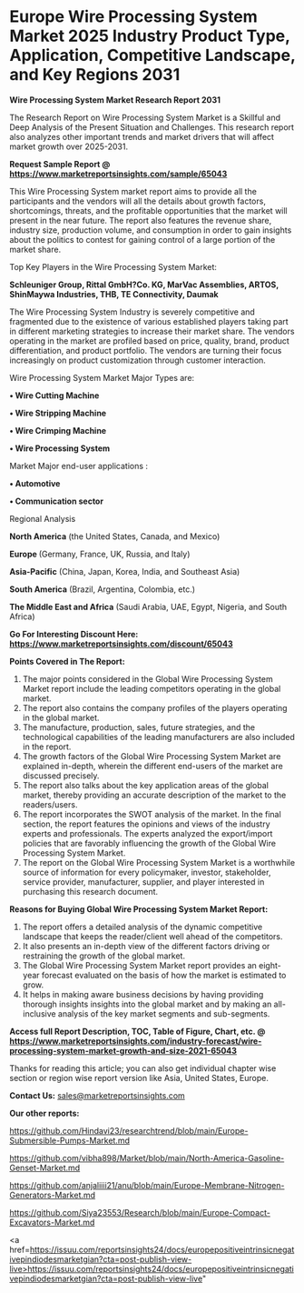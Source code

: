 # Europe Wire Processing System Market 2025 Industry Product Type, Application, Competitive Landscape, and Key Regions 2031

<strong>Wire Processing System Market Research Report 2031</strong>

The Research Report on Wire Processing System Market is a Skillful and Deep Analysis of the Present Situation and Challenges. This research report also analyzes other important trends and market drivers that will affect market growth over 2025-2031.

<strong>Request Sample Report @ <a href=https://www.marketreportsinsights.com/sample/65043>https://www.marketreportsinsights.com/sample/65043</a></strong>

This Wire Processing System market report aims to provide all the participants and the vendors will all the details about growth factors, shortcomings, threats, and the profitable opportunities that the market will present in the near future. The report also features the revenue share, industry size, production volume, and consumption in order to gain insights about the politics to contest for gaining control of a large portion of the market share.

Top Key Players in the Wire Processing System Market:

<strong>Schleuniger Group, Rittal GmbH?Co. KG, MarVac Assemblies, ARTOS, ShinMaywa Industries, THB, TE Connectivity, Daumak</strong>

The Wire Processing System Industry is severely competitive and fragmented due to the existence of various established players taking part in different marketing strategies to increase their market share. The vendors operating in the market are profiled based on price, quality, brand, product differentiation, and product portfolio. The vendors are turning their focus increasingly on product customization through customer interaction.

Wire Processing System Market Major Types are:

<strong>• Wire Cutting Machine

• Wire Stripping Machine

• Wire Crimping Machine

• Wire Processing System</strong>

Market Major end-user applications :

<strong>• Automotive

• Communication sector</strong>

Regional Analysis

</u><strong><b>North America</b></strong> (the United States, Canada, and Mexico)

<strong><b>Europe </b></strong>(Germany, France, UK, Russia, and Italy)

<strong><b>Asia-Pacific</b></strong> (China, Japan, Korea, India, and Southeast Asia)

<strong><b>South America</b></strong> (Brazil, Argentina, Colombia, etc.)

<strong><b>The Middle East and Africa</b></strong> (Saudi Arabia, UAE, Egypt, Nigeria, and South Africa)

<strong>Go For Interesting Discount Here: <a href=https://www.marketreportsinsights.com/discount/65043>https://www.marketreportsinsights.com/discount/65043</a></strong>

<strong>Points Covered in The Report:</strong>
<ol>
  <li>The major points considered in the Global Wire Processing System Market report include the leading competitors operating in the global market.</li>
  <li>The report also contains the company profiles of the players operating in the global market.</li>
  <li>The manufacture, production, sales, future strategies, and the technological capabilities of the leading manufacturers are also included in the report.</li>
  <li>The growth factors of the Global Wire Processing System Market are explained in-depth, wherein the different end-users of the market are discussed precisely.</li>
  <li>The report also talks about the key application areas of the global market, thereby providing an accurate description of the market to the readers/users.</li>
  <li>The report incorporates the SWOT analysis of the market. In the final section, the report features the opinions and views of the industry experts and professionals. The experts analyzed the export/import policies that are favorably influencing the growth of the Global Wire Processing System Market.</li>
  <li>The report on the Global Wire Processing System Market is a worthwhile source of information for every policymaker, investor, stakeholder, service provider, manufacturer, supplier, and player interested in purchasing this research document.</li>
</ol>
<strong>Reasons for Buying Global Wire Processing System Market Report:</strong>

<ol>
  <li>The report offers a detailed analysis of the dynamic competitive landscape that keeps the reader/client well ahead of the competitors.</li>
  <li>It also presents an in-depth view of the different factors driving or restraining the growth of the global market.</li>
  <li>The Global Wire Processing System Market report provides an eight-year forecast evaluated on the basis of how the market is estimated to grow.</li>
  <li>It helps in making aware business decisions by having providing thorough insights insights into the global market and by making an all-inclusive analysis of the key market segments and sub-segments.</li>
</ol>
<strong>Access full Report Description, TOC, Table of Figure, Chart, etc. @ <a href=https://www.marketreportsinsights.com/industry-forecast/wire-processing-system-market-growth-and-size-2021-65043>https://www.marketreportsinsights.com/industry-forecast/wire-processing-system-market-growth-and-size-2021-65043</a></strong>


Thanks for reading this article; you can also get individual chapter wise section or region wise report version like Asia, United States, Europe.

<strong>Contact Us:</strong>
sales@marketreportsinsights.com

<strong>Our other reports:</strong>

<a href=https://github.com/Hindavi23/researchtrend/blob/main/Europe-Submersible-Pumps-Market.md>https://github.com/Hindavi23/researchtrend/blob/main/Europe-Submersible-Pumps-Market.md</a>

<a href=https://github.com/vibha898/Market/blob/main/North-America-Gasoline-Genset-Market.md>https://github.com/vibha898/Market/blob/main/North-America-Gasoline-Genset-Market.md</a>

<a href=https://github.com/anjaliiii21/anu/blob/main/Europe-Membrane-Nitrogen-Generators-Market.md>https://github.com/anjaliiii21/anu/blob/main/Europe-Membrane-Nitrogen-Generators-Market.md</a>

<a href=https://github.com/Siya23553/Research/blob/main/Europe-Compact-Excavators-Market.md>https://github.com/Siya23553/Research/blob/main/Europe-Compact-Excavators-Market.md</a>

<a href=https://issuu.com/reportsinsights24/docs/europepositiveintrinsicnegativepindiodesmarketgian?cta=post-publish-view-live>https://issuu.com/reportsinsights24/docs/europepositiveintrinsicnegativepindiodesmarketgian?cta=post-publish-view-live</a>"
